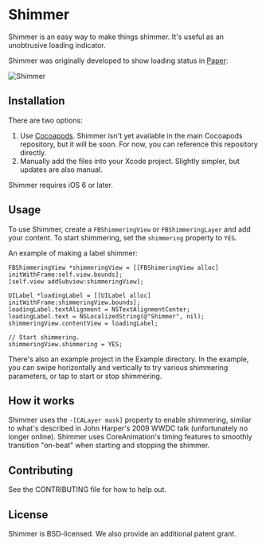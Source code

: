 # Shimmer
Shimmer is an easy way to make things shimmer. It's useful as an unobtrusive loading indicator.

Shimmer was originally developed to show loading status in [Paper](http://facebook.com/paper):

![Shimmer](https://raw.github.com/facebook/Shimmer/master/shimmer.gif)

## Installation
There are two options:

 1. Use [Cocoapods](http://cocoapods.org). Shimmer isn't yet available in the main Cocoapods repository, but it will be soon. For now, you can reference this repository directly.
 2. Manually add the files into your Xcode project. Slightly simpler, but updates are also manual.

Shimmer requires iOS 6 or later.

## Usage
To use Shimmer, create a `FBShimmeringView` or `FBShimmeringLayer` and add your content. To start shimmering, set the `shimmering` property to `YES`.

An example of making a label shimmer:

    FBShimmeringView *shimmeringView = [[FBShimeringView alloc] initWithFrame:self.view.bounds];
    [self.view addSubview:shimmeringView];
  
    UILabel *loadingLabel = [[UILabel alloc] initWithFrame:shimmeringView.bounds];
    loadingLabel.textAlignment = NSTextAlignmentCenter;
    loadingLabel.text = NSLocalizedString(@"Shimmer", nil);
    shimmeringView.contentView = loadingLabel;

    // Start shimmering.
    shimmeringView.shimmering = YES;

There's also an example project in the Example directory. In the example, you can swipe horizontally and vertically to try various shimmering parameters, or tap to start or stop shimmering.

## How it works
Shimmer uses the `-[CALayer mask]` property to enable shimmering, similar to what's described in John Harper's 2009 WWDC talk (unfortunately no longer online). Shimmer uses CoreAnimation's timing features to smoothly transition "on-beat" when starting and stopping the shimmer.

## Contributing
See the CONTRIBUTING file for how to help out.

## License
Shimmer is BSD-licensed. We also provide an additional patent grant.

